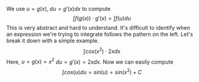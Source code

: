 We use $u=g(x)$, $du=g'(x)dx$ to compute $$\int f(g(x))\cdot g'(x)=\int f(u)du$$
This is very abstract and hard to understand. It's difficult to identify when an expression we're trying to integrate follows the pattern on the left. Let's break it down with a simple example.
$$\int cos(x^2)\cdot 2xdx$$
Here, $u=g(x)=x^2$   $du=g'(x)=2xdx$. Now we can easily compute $$\int cos(u)du=sin(u)=sin(x^2)+C$$
